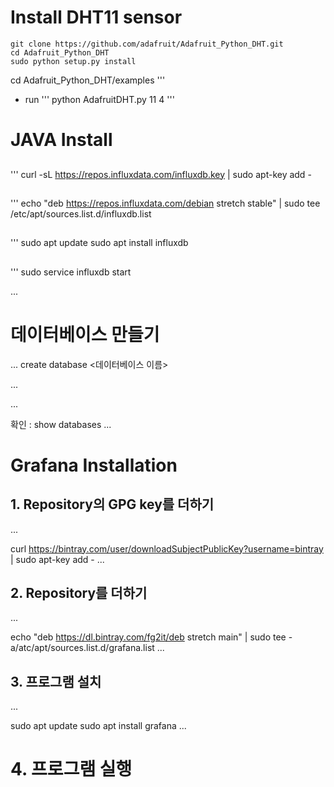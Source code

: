# Install DHT11 sensor
```
git clone https://github.com/adafruit/Adafruit_Python_DHT.git
cd Adafruit_Python_DHT
sudo python setup.py install
```
cd Adafruit_Python_DHT/examples
'''
 - run
'''
python AdafruitDHT.py 11 4
'''
# JAVA Install
 


##
'''
curl -sL https://repos.influxdata.com/influxdb.key | sudo apt-key add -

##
'''
echo "deb https://repos.influxdata.com/debian stretch stable" | sudo tee /etc/apt/sources.list.d/influxdb.list 

##
'''
sudo apt update
sudo apt install influxdb

##
'''
sudo service influxdb start

...

# 데이터베이스 만들기
...
create database <데이터베이스 이름>

...

...

확인 : show databases
...

# Grafana Installation

## 1. Repository의 GPG key를 더하기
...

curl https://bintray.com/user/downloadSubjectPublicKey?username=bintray | sudo apt-key add -
...

## 2. Repository를 더하기
...

echo "deb https://dl.bintray.com/fg2it/deb stretch main" | sudo tee -a/atc/apt/sources.list.d/grafana.list
...

## 3. 프로그램 설치
...

sudo apt update
sudo apt install grafana
...

# 4. 프로그램 실행
